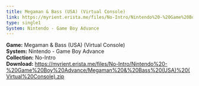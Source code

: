 ```yaml
---
title: Megaman & Bass (USA) (Virtual Console)
link: https://myrient.erista.me/files/No-Intro/Nintendo%20-%20Game%20Boy%20Advance/Megaman%20&%20Bass%20(USA)%20(Virtual%20Console).zip
type: single1
System: Nintendo - Game Boy Advance
---
```

<b>Game:</b> Megaman & Bass (USA) (Virtual Console)<br>
<b>System:</b> Nintendo - Game Boy Advance<br>
<b>Collection:</b> No-Intro<br>
<b>Download:</b> https://myrient.erista.me/files/No-Intro/Nintendo%20-%20Game%20Boy%20Advance/Megaman%20&%20Bass%20(USA)%20(Virtual%20Console).zip